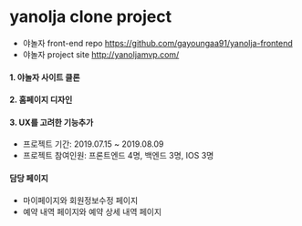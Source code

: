 # yanolja clone project 
- 야놀자 front-end repo https://github.com/gayoungaa91/yanolja-frontend
- 야놀자 project site http://yanoljamvp.com/

#### 1. 야놀자 사이트 클론
#### 2. 홈페이지 디자인 
#### 3. UX를 고려한 기능추가
- 프로젝트 기간: 2019.07.15 ~ 2019.08.09
- 프로젝트 참여인원: 프론트엔드 4명, 백엔드 3명, IOS 3명

#### 담당 페이지
- 마이페이지와 회원정보수정 페이지
- 예약 내역 페이지와 예약 상세 내역 페이지
